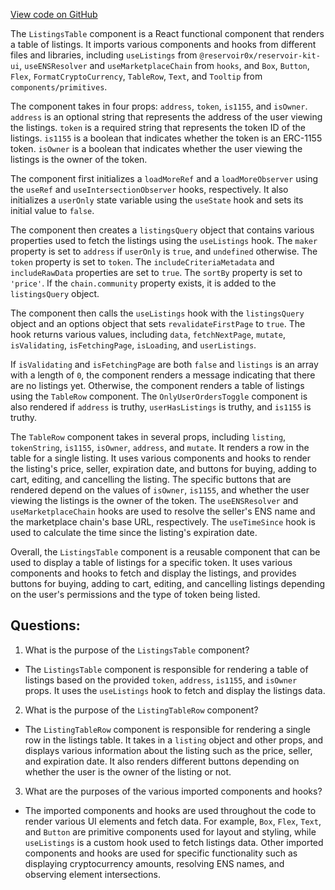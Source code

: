 [View code on GitHub](zoo-labs/zoo/blob/master/app/components/token/ListingsTable.tsx)

The `ListingsTable` component is a React functional component that renders a table of listings. It imports various components and hooks from different files and libraries, including `useListings` from `@reservoir0x/reservoir-kit-ui`, `useENSResolver` and `useMarketplaceChain` from `hooks`, and `Box`, `Button`, `Flex`, `FormatCryptoCurrency`, `TableRow`, `Text`, and `Tooltip` from `components/primitives`. 

The component takes in four props: `address`, `token`, `is1155`, and `isOwner`. `address` is an optional string that represents the address of the user viewing the listings. `token` is a required string that represents the token ID of the listings. `is1155` is a boolean that indicates whether the token is an ERC-1155 token. `isOwner` is a boolean that indicates whether the user viewing the listings is the owner of the token.

The component first initializes a `loadMoreRef` and a `loadMoreObserver` using the `useRef` and `useIntersectionObserver` hooks, respectively. It also initializes a `userOnly` state variable using the `useState` hook and sets its initial value to `false`.

The component then creates a `listingsQuery` object that contains various properties used to fetch the listings using the `useListings` hook. The `maker` property is set to `address` if `userOnly` is `true`, and `undefined` otherwise. The `token` property is set to `token`. The `includeCriteriaMetadata` and `includeRawData` properties are set to `true`. The `sortBy` property is set to `'price'`. If the `chain.community` property exists, it is added to the `listingsQuery` object.

The component then calls the `useListings` hook with the `listingsQuery` object and an options object that sets `revalidateFirstPage` to `true`. The hook returns various values, including `data`, `fetchNextPage`, `mutate`, `isValidating`, `isFetchingPage`, `isLoading`, and `userListings`.

If `isValidating` and `isFetchingPage` are both `false` and `listings` is an array with a length of `0`, the component renders a message indicating that there are no listings yet. Otherwise, the component renders a table of listings using the `TableRow` component. The `OnlyUserOrdersToggle` component is also rendered if `address` is truthy, `userHasListings` is truthy, and `is1155` is truthy.

The `TableRow` component takes in several props, including `listing`, `tokenString`, `is1155`, `isOwner`, `address`, and `mutate`. It renders a row in the table for a single listing. It uses various components and hooks to render the listing's price, seller, expiration date, and buttons for buying, adding to cart, editing, and cancelling the listing. The specific buttons that are rendered depend on the values of `isOwner`, `is1155`, and whether the user viewing the listings is the owner of the token. The `useENSResolver` and `useMarketplaceChain` hooks are used to resolve the seller's ENS name and the marketplace chain's base URL, respectively. The `useTimeSince` hook is used to calculate the time since the listing's expiration date. 

Overall, the `ListingsTable` component is a reusable component that can be used to display a table of listings for a specific token. It uses various components and hooks to fetch and display the listings, and provides buttons for buying, adding to cart, editing, and cancelling listings depending on the user's permissions and the type of token being listed.
## Questions: 
 1. What is the purpose of the `ListingsTable` component?
- The `ListingsTable` component is responsible for rendering a table of listings based on the provided `token`, `address`, `is1155`, and `isOwner` props. It uses the `useListings` hook to fetch and display the listings data.

2. What is the purpose of the `ListingTableRow` component?
- The `ListingTableRow` component is responsible for rendering a single row in the listings table. It takes in a `listing` object and other props, and displays various information about the listing such as the price, seller, and expiration date. It also renders different buttons depending on whether the user is the owner of the listing or not.

3. What are the purposes of the various imported components and hooks?
- The imported components and hooks are used throughout the code to render various UI elements and fetch data. For example, `Box`, `Flex`, `Text`, and `Button` are primitive components used for layout and styling, while `useListings` is a custom hook used to fetch listings data. Other imported components and hooks are used for specific functionality such as displaying cryptocurrency amounts, resolving ENS names, and observing element intersections.